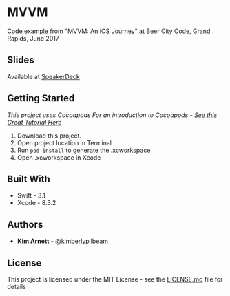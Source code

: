 # MVVM
Code example from "MVVM: An iOS Journey" at Beer City Code, Grand Rapids, June 2017

## Slides
Available at [SpeakerDeck](https://speakerdeck.com/kimberlyarnett/)


## Getting Started
*This project uses Cocoapods*
*For an introduction to Cocoapods - [See this Great Tutorial Here](https://www.youtube.com/watch?v=iEAjvNRdZa0)*
1. Download this project.
2. Open project location in Terminal
3. Run ```pod install``` to generate the .xcworkspace
4. Open .xcworkspace in Xcode

## Built With

* Swift - 3.1
* Xcode - 8.3.2

## Authors

* **Kim Arnett** - [@kimberlypilbeam](http://www.twitter.com/kimberlypilbeam)

## License

This project is licensed under the MIT License - see the [LICENSE.md](LICENSE.md) file for details

